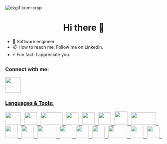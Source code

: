 ![ezgif com-crop](https://github.com/Slegendz/Slegendz/assets/108775767/9ab8a9a6-4ca8-4fe4-9f35-24816e5096a5)

<h1 align = "center"> Hi there 👋 </h1>

- 🌱 Software engineer.
- 📫 How to reach me: Follow me on Linkedin.
- ⚡ Fun fact: I appreciate you.


<h3> Connect with me: </h3>
<p float="left">
  <a href = "https://www.linkedin.com/in/hasannaim17"> <img width = "50" height = "50" src="https://i.pinimg.com/originals/73/e1/54/73e15422011e763ea9b303a7738e71a3.gif"</a>  
</p>

<h3> Languages & Tools: </h3>

<p float = "left>
 <img width = "40" height = "40" src ="https://titrias.com/files/2022/04/typescript.png">
   <img width = "50" height = "40" src ="https://upload.wikimedia.org/wikipedia/commons/thumb/a/a7/React-icon.svg/2300px-React-icon.svg.png">&nbsp;&nbsp;
   <img width = "40" height = "40" src ="https://pbs.twimg.com/profile_images/1730334391501488129/G0R0sjHH_400x400.jpg">&nbsp;&nbsp;
   <img width = "70" height = "40" src ="https://cdn.pixabay.com/photo/2015/04/23/17/41/node-js-736399_1280.png">&nbsp;&nbsp;
 <img width = "40" height = "40" src ="https://static-00.iconduck.com/assets.00/file-type-expo-icon-1807x2048-zlqoaiu7.png">&nbsp;&nbsp;
 <img width = "40" height = "40" src ="https://titrias.com/files/2022/04/typescript.png">&nbsp;&nbsp;
   <img width = "40" height = "40" src ="https://ellipsiseducation.com/wp-content/uploads/2023/03/javascript.png">&nbsp;&nbsp;
 <img width = "41" height = "43" src ="https://miro.medium.com/v2/resize:fit:600/1*i2skbfmDsHayHhqPfwt6pA.png">&nbsp;&nbsp;
 <img width = "80" height = "40" src ="https://www.svgrepo.com/show/374088/solidity.svg">&nbsp;&nbsp;
 <img width = "40" height = "40" src ="https://upload.wikimedia.org/wikipedia/commons/thumb/6/6f/Ethereum-icon-purple.svg/langfr-220px-Ethereum-icon-purple.svg.png">&nbsp;&nbsp;
<img width = "40" height = "40" src ="https://upload.wikimedia.org/wikipedia/commons/thumb/1/17/GraphQL_Logo.svg/2048px-GraphQL_Logo.svg.png">&nbsp;&nbsp;
  <img width = "60" height = "40" src ="https://logos-world.net/wp-content/uploads/2021/08/Amazon-Web-Services-AWS-Logo.png">&nbsp;&nbsp;
  <img width = "40" height = "40" src ="https://cdn.icon-icons.com/icons2/2415/PNG/512/mongodb_original_logo_icon_146424.png">&nbsp;&nbsp;
  <img width = "40" height = "40" src ="https://www.datocms-assets.com/75941/1657707878-nextjs_logo.png">&nbsp;&nbsp;
<img width = "40" height = "40" src ="https://upload.wikimedia.org/wikipedia/commons/thumb/9/96/Socket-io.svg/1024px-Socket-io.svg.png">&nbsp;&nbsp;
<img width = "60" height = "40" src ="https://upload.wikimedia.org/wikipedia/commons/e/ea/Docker_%28container_engine%29_logo_%28cropped%29.png">&nbsp;&nbsp;
<img width = "40" height = "40" src ="https://w7.pngwing.com/pngs/925/447/png-transparent-express-js-node-js-javascript-mongodb-node-js-text-trademark-logo.png">&nbsp;&nbsp;
<img width = "40" height = "40" src ="https://seeklogo.com/images/R/react-query-logo-1340EA4CE9-seeklogo.com.png">&nbsp;&nbsp;




</p>
 
